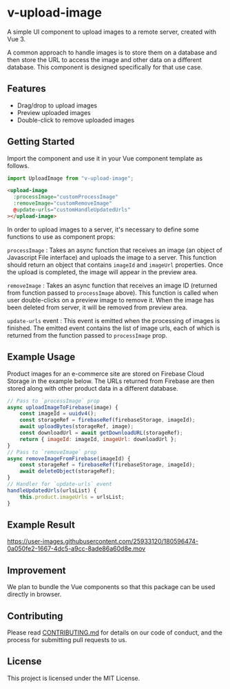 # v-upload-image

A simple UI component to upload images to a remote server, created with Vue 3.

A common approach to handle images is to store them on a database and then store the URL to access the image and other data on a different database. This component is designed specifically for that use case.

## Features

- Drag/drop to upload images
- Preview uploaded images
- Double-click to remove uploaded images

## Getting Started

Import the component and use it in your Vue component template as follows.

```javascript
import UploadImage from "v-upload-image";
```

```html
<upload-image
  :processImage="customProcessImage"
  :removeImage="customRemoveImage"
  @update-urls="customHandleUpdatedUrls"
></upload-image>
```

In order to upload images to a server, it's necessary to define some functions to use as component props:

`processImage` : Takes an async function that receives an image (an object of Javascript File interface) and uploads the image to a server. This function should return an object that contains `imageId` and `imageUrl` properties. Once the upload is completed, the image will appear in the preview area.

`removeImage` : Takes an async function that receives an image ID (returned from function passed to `processImage` above). This function is called when user double-clicks on a preview image to remove it. When the image has been deleted from server, it will be removed from preview area.

`update-urls` event : This event is emitted when the processing of images is finished. The emitted event contains the list of image urls, each of which is returned from the function passed to `processImage` prop.

## Example Usage

Product images for an e-commerce site are stored on Firebase Cloud Storage in the example below. The URLs returned from Firebase are then stored along with other product data in a different database.

```javascript
// Pass to `processImage` prop
async uploadImageToFirebase(image) {
    const imageId = uuidv4();
    const storageRef = firebaseRef(firebaseStorage, imageId);
    await uploadBytes(storageRef, image);
    const downloadUrl = await getDownloadURL(storageRef);
    return { imageId: imageId, imageUrl: downloadUrl };
}
// Pass to `removeImage` prop
async removeImageFromFirebase(imageId) {
    const storageRef = firebaseRef(firebaseStorage, imageId);
    await deleteObject(storageRef);
}
// Handler for `update-urls` event
handleUpdatedUrls(urlsList) {
    this.product.imageUrls = urlsList;
}
```

## Example Result

https://user-images.githubusercontent.com/25933120/180596474-0a050fe2-1667-4dc5-a9cc-8ade86a60d8e.mov

## Improvement

We plan to bundle the Vue components so that this package can be used directly in browser.

## Contributing

Please read [CONTRIBUTING.md](https://gist.github.com/PurpleBooth/b24679402957c63ec426) for details on our code of conduct, and the process for submitting pull requests to us.

## License

This project is licensed under the MIT License.
